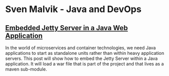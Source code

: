 # Sven Malvik - Java and DevOps

## [Embedded Jetty Server in a Java Web Application](embedded-jetty-in-java-web-application)

In the world of microservices and container technologies, 
we need Java applications to start as standalone units rather than 
within heavy application servers. This post will show how to embed the Jetty Server 
within a Java application. It will load a war file that is part of the project and 
that lives as a maven sub-module.


